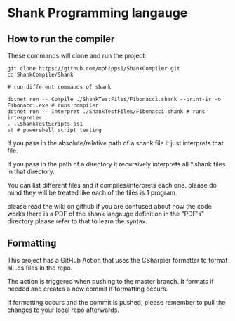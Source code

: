 # Shank Programming langauge
## How to run the compiler

These commands will clone and run the project:
```SH
git clone https://github.com/mphipps1/ShankCompiler.git
cd ShankCompile/Shank

# run different commands of shank

dotnet run -- Compile ./ShankTestFiles/Fibonacci.shank --print-ir -o Fibonacci.exe # runs compiler
dotnet run -- Interpret ./ShankTestFiles/Fibonacci.shank # runs interpreter
. .\ShankTestScripts.ps1
st # powershell script testing
```

If you pass in the absolute/relative path of a shank file it just interprets that file.

If you pass in the path of a directory it recursively interprets all *.shank files in that directory.

You can list different files and it compiles/interprets each one. please do mind they will
be treated like each of the files is 1 program.

please read the wiki on github if you are confused about how the code works
there is a PDF of the shank langauge definition in the "PDF's" directory please refer to that
to learn the syntax. 

## Formatting

This project has a GitHub Action that uses the CSharpier formatter to format all .cs files in the repo.

The action is triggered when pushing to the master branch. It formats if needed and creates a new commit if formatting occurs.

If formatting occurs and the commit is pushed, please remember to pull the changes to your local repo afterwards.
